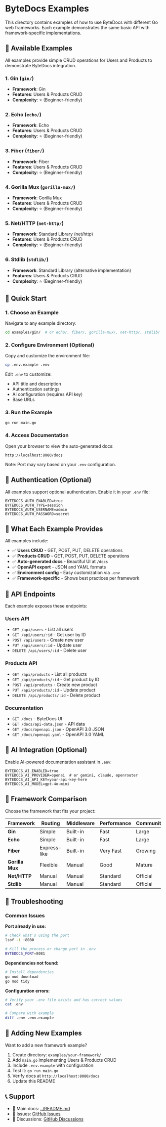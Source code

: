 # ByteDocs Examples

This directory contains examples of how to use ByteDocs with different Go web frameworks. Each example demonstrates the same basic API with framework-specific implementations.

## 📁 Available Examples

All examples provide simple CRUD operations for Users and Products to demonstrate ByteDocs integration.

### 1. **Gin** (`gin/`)
- **Framework**: Gin
- **Features**: Users & Products CRUD
- **Complexity**: ⭐ (Beginner-friendly)

### 2. **Echo** (`echo/`)
- **Framework**: Echo
- **Features**: Users & Products CRUD
- **Complexity**: ⭐ (Beginner-friendly)

### 3. **Fiber** (`fiber/`)
- **Framework**: Fiber
- **Features**: Users & Products CRUD
- **Complexity**: ⭐ (Beginner-friendly)

### 4. **Gorilla Mux** (`gorilla-mux/`)
- **Framework**: Gorilla Mux
- **Features**: Users & Products CRUD
- **Complexity**: ⭐ (Beginner-friendly)

### 5. **Net/HTTP** (`net-http/`)
- **Framework**: Standard Library (net/http)
- **Features**: Users & Products CRUD
- **Complexity**: ⭐ (Beginner-friendly)

### 6. **Stdlib** (`stdlib/`)
- **Framework**: Standard Library (alternative implementation)
- **Features**: Users & Products CRUD
- **Complexity**: ⭐ (Beginner-friendly)

## 🚀 Quick Start

### 1. Choose an Example
Navigate to any example directory:
```bash
cd examples/gin/  # or echo/, fiber/, gorilla-mux/, net-http/, stdlib/
```

### 2. Configure Environment (Optional)
Copy and customize the environment file:
```bash
cp .env.example .env
```

Edit `.env` to customize:
- API title and description
- Authentication settings
- AI configuration (requires API key)
- Base URLs

### 3. Run the Example
```bash
go run main.go
```

### 4. Access Documentation
Open your browser to view the auto-generated docs:
```
http://localhost:8080/docs
```

Note: Port may vary based on your `.env` configuration.

## 🔑 Authentication (Optional)

All examples support optional authentication. Enable it in your `.env` file:

```env
BYTEDOCS_AUTH_ENABLED=true
BYTEDOCS_AUTH_TYPE=session
BYTEDOCS_AUTH_USERNAME=admin
BYTEDOCS_AUTH_PASSWORD=secret
```

## 🎯 What Each Example Provides

All examples include:
- ✅ **Users CRUD** - GET, POST, PUT, DELETE operations
- ✅ **Products CRUD** - GET, POST, PUT, DELETE operations
- ✅ **Auto-generated docs** - Beautiful UI at `/docs`
- ✅ **OpenAPI export** - JSON and YAML formats
- ✅ **Environment config** - Easy customization via `.env`
- ✅ **Framework-specific** - Shows best practices per framework

## 🔧 API Endpoints

Each example exposes these endpoints:

### Users API
- `GET /api/users` - List all users
- `GET /api/users/:id` - Get user by ID
- `POST /api/users` - Create new user
- `PUT /api/users/:id` - Update user
- `DELETE /api/users/:id` - Delete user

### Products API
- `GET /api/products` - List all products
- `GET /api/products/:id` - Get product by ID
- `POST /api/products` - Create new product
- `PUT /api/products/:id` - Update product
- `DELETE /api/products/:id` - Delete product

### Documentation
- `GET /docs` - ByteDocs UI
- `GET /docs/api-data.json` - API data
- `GET /docs/openapi.json` - OpenAPI 3.0 JSON
- `GET /docs/openapi.yaml` - OpenAPI 3.0 YAML

## 🤖 AI Integration (Optional)

Enable AI-powered documentation assistant in `.env`:

```env
BYTEDOCS_AI_ENABLED=true
BYTEDOCS_AI_PROVIDER=openai  # or gemini, claude, openrouter
BYTEDOCS_AI_API_KEY=your-api-key-here
BYTEDOCS_AI_MODEL=gpt-4o-mini
```

## 🎯 Framework Comparison

Choose the framework that fits your project:

| Framework | Routing | Middleware | Performance | Community |
|-----------|---------|------------|-------------|-----------|
| **Gin** | Simple | Built-in | Fast | Large |
| **Echo** | Simple | Built-in | Fast | Large |
| **Fiber** | Express-like | Built-in | Very Fast | Growing |
| **Gorilla Mux** | Flexible | Manual | Good | Mature |
| **Net/HTTP** | Manual | Manual | Standard | Official |
| **Stdlib** | Manual | Manual | Standard | Official |

## 🐛 Troubleshooting

### Common Issues

**Port already in use:**
```bash
# Check what's using the port
lsof -i :8080

# Kill the process or change port in .env
BYTEDOCS_PORT=8081
```

**Dependencies not found:**
```bash
# Install dependencies
go mod download
go mod tidy
```

**Configuration errors:**
```bash
# Verify your .env file exists and has correct values
cat .env

# Compare with example
diff .env .env.example
```

## 📝 Adding New Examples

Want to add a new framework example?

1. Create directory: `examples/your-framework/`
2. Add `main.go` implementing Users & Products CRUD
3. Include `.env.example` with configuration
4. Test it: `go run main.go`
5. Verify docs at `http://localhost:8080/docs`
6. Update this README

## 📞 Support

- 📖 Main docs: [../README.md](../README.md)
- 🐛 Issues: [GitHub Issues](https://github.com/aibnuhibban/bytedocs/issues)
- 💬 Discussions: [GitHub Discussions](https://github.com/aibnuhibban/bytedocs/discussions)